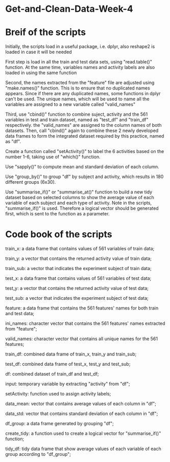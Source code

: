 # Get-and-Clean-Data-Week-4
# Breif of the scripts
Initially, the scripts load in a useful package, i.e. dplyr, also reshape2 is loaded in case it will be needed

First step is load in all the train and test data sets, using "read.table()" function. At the same time, variables names and activity labels are also loaded in using the same function

Second, the names extracted from the "feature" file are adjusted using "make.names()" function. This is to ensure that no duplicated names appears. Since if there are any duplicated names, some functions in dplyr can't be used. The unique names, which will be used to name all the variables are assigned to a new variable called "valid_names"

Third, use "cbind()" function to combine suject, activity and the 561 variables in test and train dataset, named as "test_df" and "train_df" respectively. the "valid_names" are assigned to the column names of both datasets. Then, call "cbind()" again to combine these 2 newly developed data frames to form the integrated dataset required by this practice, named as "df".

Create a function called "setActivity()" to label the 6 activities based on the number 1-6, taking use of "which()" function.

Use "sapply()" to compute mean and standard deviation of each column.

Use "group_by()" to group "df" by subject and activity, which results in 180 different groups (6x30).

Use "summarise_if()" or "summarise_at()" function to build a new tidy dataset based on selected columns to show the average value of each variable of each subject and each type of activity. Note in the scripts, "summarise_if()" is used. Therefore a logical vector should be generated first, which is sent to the function as a parameter.

# Code book of the scripts
train_x: a data frame that contains values of 561 variables of train data;

train_y: a vector that contains the returned activity value of train data;

train_sub: a vector that indicates the experiment subject of train data;

test_x: a data frame that contains values of 561 variables of test data;

test_y: a vector that contains the returned activity value of test data;

test_sub: a vector that indicates the experiment subject of test data;

feature: a data frame that contains the 561 features' names for both train and test data;

ini_names: character vector that contains the 561 features' names extracted from "feature";

valid_names: character vector that contains all unique names for the 561 features;

train_df: combined data frame of train_x, train_y and train_sub;

test_df: combined data frame of test_x, test_y and test_sub;

df: combined dataset of train_df and test_df;

input: temporary variable by extracting "activity" from "df";

setActivity: function used to assign activity labels;

data_mean: vector that contains average values of each column in "df";

data_std: vector that contains standard deviation of each column in "df";

df_group: a data frame generated by grouping "df";

create_tidy: a function used to create a logical vector for "summarise_if()" function;

tidy_df: tidy data frame that show average values of each variable of each group according to "df_group";
